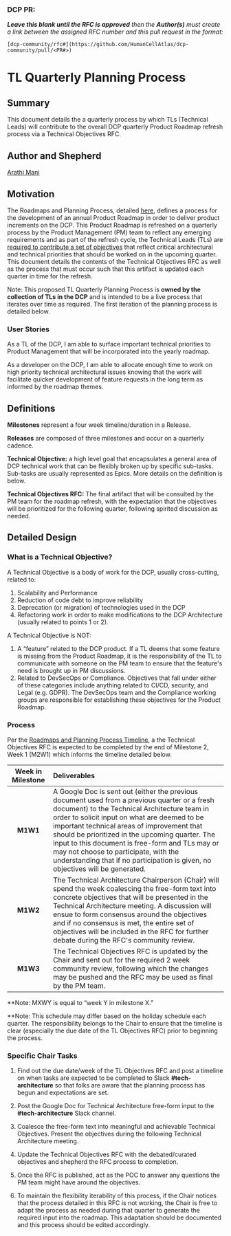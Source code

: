 ### DCP PR:

***Leave this blank until the RFC is approved** then the **Author(s)** must create a link between the assigned RFC number and this pull request in the format:*

`[dcp-community/rfc#](https://github.com/HumanCellAtlas/dcp-community/pull/<PR#>)`

# TL Quarterly Planning Process

## Summary

This document details the a quarterly process by which TLs (Technical Leads) will contribute to the overall DCP quarterly Product Roadmap refresh process via a Technical Objectives RFC.

## Author and Shepherd

[Arathi Mani](mailto:arathi.mani@chanzuckerberg.com)

## Motivation

The Roadmaps and Planning Process, detailed [here](https://github.com/HumanCellAtlas/dcp-community/blob/master/rfcs/text/0012-roadmaps%2Bplanning.md#refreshing-technical-objectives), defines a process for the development of an annual Product Roadmap in order to deliver product increments on the DCP. This Product Roadmap is refreshed on a quarterly process by the Product Management (PM) team to reflect any emerging requirements and as part of the refresh cycle, the Technical Leads (TLs) are [required to contribute a set of objectives](https://github.com/HumanCellAtlas/dcp-community/blob/master/rfcs/text/0012-roadmaps%2Bplanning.md#refreshing-technical-objectives) that reflect critical architectural and technical priorities that should be worked on in the upcoming quarter. This document details the contents of the Technical Objectives RFC as well as the process that must occur such that this artifact is updated each quarter in time for the refresh.

Note: This proposed TL Quarterly Planning Process is **owned by the collection of TLs in the DCP** and is intended to be a live process that iterates over time as required. The first iteration of the planning process is detailed below.

### User Stories

As a TL of the DCP, I am able to surface important technical priorities to Product Management that will be incorporated into the yearly roadmap.

As a developer on the DCP, I am able to allocate enough time to work on high priority technical architectural issues knowing that the work will facilitate quicker development of feature requests in the long term as informed by the roadmap themes.

## Definitions

**Milestones** represent a four week timeline/duration in a Release.

**Releases** are composed of three milestones and occur on a quarterly cadence.

**Technical Objective:** a high level goal that encapsulates a general area of DCP technical work that can be flexibly broken up by specific sub-tasks. Sub-tasks are usually represented as Epics. More details on the definition is below.

**Technical Objectives RFC:** The final artifact that will be consulted by the PM team for the roadmap refresh, with the expectation that the objectives will be prioritized for the following quarter, following spirited discussion as needed. 

## Detailed Design

### What is a Technical Objective?

A Technical Objective is a body of work for the DCP, usually cross-cutting, related to:

1) Scalability and Performance
2) Reduction of code debt to improve reliability
3) Deprecation (or migration) of technologies used in the DCP
4) Refactoring work in order to make modifications to the DCP Architecture (usually related to points 1 or 2).

A Technical Objective is NOT:

1) A “feature” related to the DCP product. If a TL deems that some feature is missing from the Product Roadmap, it is the responsibility of the TL to communicate with someone on the PM team to ensure that the feature's need is brought up in PM discussions.
2) Related to DevSecOps or Compliance. Objectives that fall under either of these categories include anything related to CI/CD, security, and Legal (e.g. GDPR). The DevSecOps team and the Compliance working groups are responsible for establishing these objectives for the Product Roadmap.

### Process

Per the [Roadmaps and Planning Process Timeline](https://github.com/HumanCellAtlas/dcp-community/blob/master/rfcs/text/0012-roadmaps%2Bplanning.md#timeline-for-roadmaps), a the Technical Objectives RFC is expected to be completed by the end of Milestone 2, Week 1 (M2W1) which informs the timeline detailed below.

| Week in Milestone | Deliverables |
|           :----:                    | :--- |
| **M1W1**  | A Google Doc is sent out (either the previous document used from a previous quarter or a fresh document) to the Technical Architecture team in order to solicit input on what are deemed to be important technical areas of improvement that should be prioritized in the upcoming quarter. The input to this document is free-form and TLs may or may not choose to participate, with the understanding that if no participation is given, no objectives will be generated. |
| **M1W2** | The Technical Architecture Chairperson (Chair) will spend the week coalescing the free-form text into concrete objectives that will be presented in the Technical Architecture meeting. A discussion will ensue to form consensus around the objectives and if no consensus is met, the entire set of objectives will be included in the RFC for further debate during the RFC's community review. |
| **M1W3** | The Technical Objectives RFC is updated by the Chair and sent out for the required 2 week community review, following which the changes may be pushed and the RFC may be used as final by the PM team. |

**Note: MXWY is equal to “week Y in milestone X.”

**Note: This schedule may differ based on the holiday schedule each quarter. The responsibility belongs to the Chair to ensure that the timeline is clear (especially the due date of the TL Objectives RFC) prior to beginning the process.

### Specific Chair Tasks

1) Find out the due date/week of the TL Objectives RFC and post a timeline on when tasks are expected to be completed to Slack **#tech-architecture** so that folks are aware that the planning process has begun and expectations are set.

2) Post the Google Doc for Technical Architecture free-form input to the **#tech-architecture** Slack channel.

3) Coalesce the free-form text into meaningful and achievable Technical Objectives. Present the objectives during the following Technical Architecture meeting.

4) Update the Technical Objectives RFC with the debated/curated objectives and shepherd the RFC process to completion. 

5) Once the RFC is published, act as the POC to answer any questions the PM team might have around the objectives.

6) To maintain the flexibility iterability of this process, if the Chair notices that the process detailed in this RFC is not working, the Chair is free to adapt the process as needed during that quarter to generate the required input into the roadmap. This adaptation should be documented and this process should be edited accordingly.
